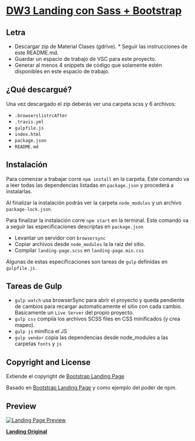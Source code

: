 # [DW3 Landing con Sass + Bootstrap](https://www.figma.com/proto/Rkdbp7AhPYvUDcLB4sTLy0/Dise%C3%B1o-Web-3?node-id=0%3A3&scaling=contain/)

## Letra

* Descargar zip de Material Clases (gdrive). * Seguir las instrucciones de este README.md.
* Guardar un espacio de trabajo de VSC para este proyecto.
* Generar al menos 4 snippets de código que solamente estén disponibles en este espacio de trabajo.



## ¿Qué descargué?

Una vez descargado el zip deberás ver una carpeta scss y 6 archivos:

-   `.browserslistrcAfter`
-   `.travis.yml`
-   `gulpfile.js`
-   `index.html`
-   `package.json`
-   `README.md`

## Instalación

Para comenzar a trabajar corre `npm install` en la carpeta. Este comando va a leer todas las dependencias listadas en `package.json` y procederá a instalarlas.

Al finalizar la instalación podrás ver la carpeta `node_modules` y un archivo `package-lock.json`.

Para finalizar la instalación corre `npm start` en la terminal. Este comando va a seguir las especificaciones descriptas en `package.json`

-   Levantar un servidor con `browsersync`
-   Copiar archivos desde `node_modules` la la raíz del sitio.
-   Compilar `landing-page.scss` en `landing-page.min.css`

Algunas de estas especificaciones son tareas de `gulp` definidas en `gulpfile.js`.

## Tareas de Gulp

-   `gulp watch` usa browserSync para abrir el proyecto y queda pendiente de cambios para recargar automaticamente el sitio con cada cambio. Basicamente un `Live Server` del propio proyecto.
-   `gulp css` compila los archivos SCSS files en CSS minificados (y crea mapeo).
-   `gulp js` minifica el JS
-   `gulp vendor` copia las dependencias desde node_modules a las carpetas `fonts` y `js`

## Copyright and License

Extiende el copyright de [Bootstrap Landing Page](https://startbootstrap.com/theme/landing-page/)


Basado en [Bootstrap Landing Page](https://startbootstrap.com/theme/landing-page/) y como ejemplo del poder de npm.

## Preview

[![Landing Page Preview](https://assets.startbootstrap.com/img/screenshots/themes/landing-page.png)](https://startbootstrap.github.io/startbootstrap-landing-page/)

**[Landing Original](https://startbootstrap.github.io/startbootstrap-landing-page/)**